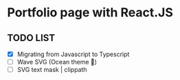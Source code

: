 # Portfolio page with React.JS

## TODO LIST

- [x] Migrating from Javascript to Typescript
- [ ] Wave SVG (Ocean theme 🌊)
- [ ] SVG text mask | clippath
